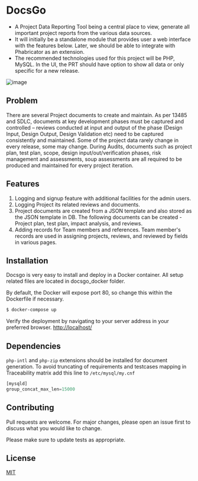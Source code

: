 # DocsGo

* A Project Data Reporting Tool being a central place to view, generate all
important project reports from the various data sources.
* It will initially be a standalone module
that provides user a web interface with the features below. Later, we should be able to integrate
with Phabricator as an extension. 
* The recommended technologies used for this project will be
PHP, MySQL. In the UI, the PRT should have option to show all data or only specific for a new
release.

![image](https://user-images.githubusercontent.com/27942487/95953177-1c7e2d80-0e17-11eb-93bb-254fb5729b6e.png)

## Problem
There are several Project documents to create and maintain. As per 13485 and SDLC, documents
at key development phases must be captured and controlled – reviews conducted at input and
output of the phase (Design Input, Design Output, Design Validation etc) need to be captured
consistently and maintained. Some of the project data rarely change in every release, some may
change. During Audits, documents such as project plan, test plan, scope, design
input/out/verification phases, risk management and assessments, soup assessments are all
required to be produced and maintained for every project iteration.

## Features
1. Logging and signup feature with additional facilities for the admin
users.
1. Logging Project its related reviews and documents.
1. Project documents are created from a JSON template and also stored as
the JSON template in DB. The following documents can be created -
Project plan, test plan, impact analysis, and reviews.
1. Adding records for Team members and references. Team member's records
are used in assigning projects, reviews, and reviewed by fields in
various pages.

## Installation
Docsgo is very easy to install and deploy in a Docker container. All setup related files are located in docsgo_docker folder.

By default, the Docker will expose port 80, so change this within the Dockerfile if necessary. 

```sh
$ docker-compose up
```

Verify the deployment by navigating to your server address in your preferred browser.
[http://localhost/](http://localhost)

## Dependencies
`php-intl` and `php-zip` extensions should be installed for document generation.
To avoid truncating of requirements and testcases mapping in Traceability matrix add this line to `/etc/mysql/my.cnf`
```sql
[mysqld]
group_concat_max_len=15000
```

## Contributing
Pull requests are welcome. For major changes, please open an issue first to discuss what you would like to change.

Please make sure to update tests as appropriate.

## License
[MIT](https://choosealicense.com/licenses/mit/)